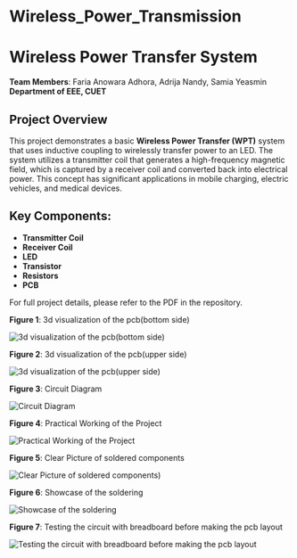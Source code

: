 # Wireless_Power_Transmission
# Wireless Power Transfer System

**Team Members**: Faria Anowara Adhora, Adrija Nandy, Samia Yeasmin  
**Department of EEE, CUET**

## Project Overview

This project demonstrates a basic **Wireless Power Transfer (WPT)** system that uses inductive coupling to wirelessly transfer power to an LED. The system utilizes a transmitter coil that generates a high-frequency magnetic field, which is captured by a receiver coil and converted back into electrical power. This concept has significant applications in mobile charging, electric vehicles, and medical devices.

## Key Components:
- **Transmitter Coil**
- **Receiver Coil**
- **LED**
- **Transistor**
- **Resistors**
- **PCB**

For full project details, please refer to the PDF in the repository.


**Figure 1**: 3d visualization of the pcb(bottom side)

![3d visualization of the pcb(bottom side)](./w1.jpg)


**Figure 2**: 3d visualization of the pcb(upper side)

![3d visualization of the pcb(upper side)](./w2.jpg)


**Figure 3**: Circuit Diagram

![Circuit Diagram](./w3.jpg)


**Figure 4**: Practical Working of the Project

![Practical Working of the Project](./w4.jpg)


**Figure 5**: Clear Picture of soldered components

![Clear Picture of soldered components)](./w5.jpg)


**Figure 6**: Showcase of the soldering

![Showcase of the soldering](./w6.jpg)


**Figure 7**: Testing the circuit with breadboard before making the pcb layout

![Testing the circuit with breadboard before making the pcb layout](./w7.jpg)

